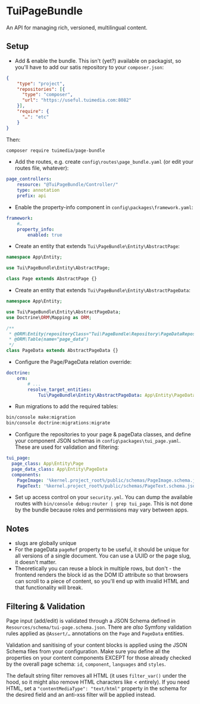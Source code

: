 # TuiPageBundle

An API for managing rich, versioned, multilingual content.

## Setup

* Add & enable the bundle. This isn't (yet?) available on packagist, so you'll have to add our satis repository to your `composer.json`:

```json
{
    "type": "project",
    "repositories": [{
      "type": "composer",
      "url": "https://useful.tuimedia.com:8082"
    }],
    "require": {
      "…": "etc"
    }
}
```

Then:

```sh
composer require tuimedia/page-bundle
```

* Add the routes, e.g. create `config\routes\page_bundle.yaml` (or edit your routes file, whatever):

```yaml
page_controllers:
    resource: "@TuiPageBundle/Controller/"
    type: annotation
    prefix: api
```

* Enable the property-info component in `config\packages\framework.yaml`:

```yaml
framework:
    #…
    property_info:
        enabled: true
```

* Create an entity that extends `Tui\PageBundle\Entity\AbstractPage`:

```php
namespace App\Entity;

use Tui\PageBundle\Entity\AbstractPage;

class Page extends AbstractPage {}
```

* Create an entity that extends `Tui\PageBundle\Entity\AbstractPageData`:

```php
namespace App\Entity;

use Tui\PageBundle\Entity\AbstractPageData;
use Doctrine\ORM\Mapping as ORM;

/**
 * @ORM\Entity(repositoryClass="Tui\PageBundle\Repository\PageDataRepository")
 * @ORM\Table(name="page_data")
 */
class PageData extends AbstractPageData {}
```

* Configure the Page/PageData relation override:

```yaml
doctrine:
    orm:
        # ...
        resolve_target_entities:
            Tui\PageBundle\Entity\AbstractPageData: App\Entity\PageData
```

* Run migrations to add the required tables:

```sh
bin/console make:migration
bin/console doctrine:migrations:migrate
```

* Configure the repositories to your page & pageData classes, and define your component JSON schemas in `config\packages\tui_page.yaml`. These are used for validation and filtering:

```yaml
tui_page:
  page_class: App\Entity\Page
  page_data_class: App\Entity\PageData
  components:
    PageImage: '%kernel.project_root%/public/schemas/PageImage.schema.json'
    PageText: '%kernel.project_root%/public/schemas/PageText.schema.json'
```

* Set up access control on your `security.yml`. You can dump the available routes with `bin/console debug:router | grep tui_page`. This is not done by the bundle because roles and permissions may vary between apps.

## Notes

* slugs are globally unique
* For the pageData `pageRef` property to be useful, it should be unique for all versions of a single document. You can use a UUID or the page slug, it doesn't matter.
* Theoretically you can reuse a block in multiple rows, but don't - the frontend renders the block id as the DOM ID attribute so that browsers can scroll to a piece of content, so you'll end up with invalid HTML and that functionality will break.

## Filtering & Validation

Page input (add/edit) is validated through a JSON Schema defined in `Resources/schema/tui-page.schema.json`. There are *also* Symfony validation rules applied as `@Assert/…` annotations on the `Page` and `PageData` entities.

Validation and sanitising of your content blocks is applied using the JSON Schema files from your configuration. Make sure you define all the properties on your content components EXCEPT for those already checked by the overall page schema: `id`, `component`, `languages` and `styles`.

The default string filter removes all HTML (it uses `filter_var()` under the hood, so it might also remove HTML characters like < entirely). If you need HTML, set a `"contentMediaType": "text/html"` property in the schema for the desired field and an anti-xss filter will be applied instead.

